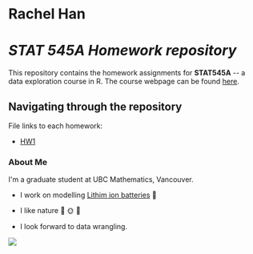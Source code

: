 # Rachel Han 
# *STAT 545A Homework repository*
This repository contains the homework assignments for __STAT545A__ -- a data exploration course in R. The course webpage can be found [here](https://stat545.stat.ubc.ca/).

## Navigating through the repository
File links to each homework:
- [HW1](https://github.com/STAT545-UBC-hw-2019-20/stat545-hw-hanrach/tree/master/hw1)

### About Me
I'm a graduate student at UBC Mathematics, Vancouver. 

- I work on modelling [Lithim ion batteries](https://en.wikipedia.org/wiki/Lithium-ion_battery) :battery:
- I like nature :evergreen_tree: :sun_with_face: :hibiscus:

- I look forward to data wrangling.


![](https://media.giphy.com/media/lJNoBCvQYp7nq/giphy.gif)
